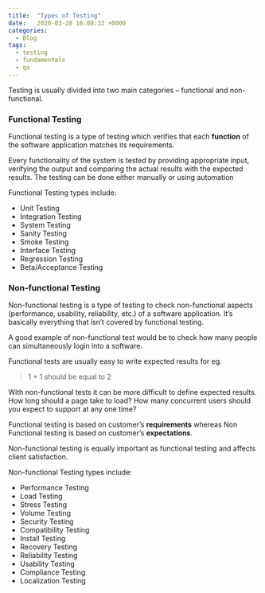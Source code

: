 ```yaml
---
title:  "Types of Testing"
date:   2020-03-28 16:08:32 +0000
categories:
  - Blog
tags:
  - testing
  - fundamentals
  - qa
---
```


Testing is usually divided into two main categories – functional and non-functional.

### Functional Testing

Functional testing is a type of testing which verifies that each  **function**  of the software application matches its requirements.

Every functionality of the system is tested by providing appropriate input, verifying the output and comparing the actual results with the expected results. The testing can be done either manually or using automation

Functional Testing types include:

-   Unit Testing
-   Integration Testing
-   System Testing
-   Sanity Testing
-   Smoke Testing
-   Interface Testing
-   Regression Testing
-   Beta/Acceptance Testing

### Non-functional Testing

Non-functional testing is a type of testing to check non-functional aspects (performance, usability, reliability, etc.) of a software application. It’s basically everything that isn’t covered by functional testing.

A good example of non-functional test would be to check how many people can simultaneously login into a software.

Functional tests are usually easy to write expected results for eg.

> 1 + 1 should be equal to 2

With non-functional tests it can be more difficult to define expected results. How long should a page take to load? How many concurrent users should you expect to support at any one time?

Functional testing is based on customer’s  **requirements**  whereas Non Functional testing is based on customer’s  **expectations**.

Non-functional testing is equally important as functional testing and affects client satisfaction.

Non-functional Testing types include:

-   Performance Testing
-   Load Testing
-   Stress Testing
-   Volume Testing
-   Security Testing
-   Compatibility Testing
-   Install Testing
-   Recovery Testing
-   Reliability Testing
-   Usability Testing
-   Compliance Testing
-   Localization Testing